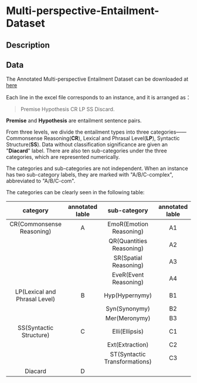 # Multi-perspective-Entailment-Dataset

## Description


## Data

The Annotated Multi-perspective Entailment Dataset can be downloaded at [here](https://github.com/blcunlp/Multi-perspective-Entailment-Dataset/blob/master/Multi-perspective-Entailment-Dataset-CCL%E6%8F%90%E4%BA%A4%E6%95%B0%E6%8D%AE-final.xlsx)

Each line in the excel file corresponds to an instance, and it is arranged as：  
>Premise Hypothesis CR LP SS Discard.

**Premise** and **Hypothesis** are entailment sentence pairs. 

From three levels, we divide the entailment types into three categories——Commonsense Reasoning(**CR**), Lexical and Phrasal Level(**LP**), Syntactic Structure(**SS**). Data without classification significance are given an "**Diacard**" label. There are also ten sub-categories under the three categories, which are represented numerically.

The categories and sub-categories are not independent. When an instance has two sub-category labels, they are marked with "A/B/C-complex", abbreviated to "A/B/C-com".

The categories can be clearly seen in the following table:

|category |annotated lable| sub-category |annotated lable|
|:-:|:-:|:-:|:-:|
| CR(Commonsense Reasoning)         | A  |EmoR(Emotion Reasoning)      | A1 |
|  |  |QR(Quantities Reasoning)     | A2 |
|  |  |SR(Spatial Reasoning)        | A3 |
|  |  |EveR(Event Reasoning)        | A4 |
| LP(Lexical and Phrasal Level)     | B	|Hyp(Hypernymy)               |	B1 |
|  | 	|Syn(Synonymy)                | B2 |
|  |  |Mer(Meronymy)	              | B3 |
| SS(Syntactic Structure)           | C |Elli(Ellipsis)               | C1 |
|  |  |Ext(Extraction)              | C2 |
|  |  |ST(Syntactic Transformations)| C3 |
| Diacard                           | D  |                            |    |


